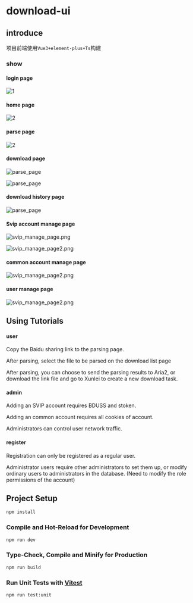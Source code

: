 # download-ui

## introduce

项目前端使用`Vue3+element-plus+Ts`构建

### show

#### login page

![1](./doc_img/1.png)



#### home page

![2](./doc_img/2.png)



#### parse page

![2](./doc_img/parse_page.png)



#### download page

![parse_page](./doc_img/download_page.png)

![parse_page](./doc_img/download_page2.png)



#### download history page

![parse_page](./doc_img/history_page.png)



#### Svip account manage page

![svip_manage_page.png](./doc_img/svip_manage_page.png)

![svip_manage_page2.png](./doc_img/svip_manage_page2.png)



#### common account manage page

![svip_manage_page2.png](./doc_img/common_account_manage_page.png)



#### user manage page

![svip_manage_page2.png](./doc_img/user_page.png)



## Using Tutorials

#### user

Copy the Baidu sharing link to the parsing page.

After parsing, select the file to be parsed on the download list page

After parsing, you can choose to send the parsing results to Aria2, or download the link file and go to Xunlei to create a new download task.

#### admin

Adding an SVIP account requires BDUSS and stoken.

Adding an common account requires all cookies of account.

Administrators can control user network traffic.



#### register

Registration can only be registered as a regular user.

Administrator users require other administrators to set them up, or modify ordinary users to administrators in the database. (Need to modify the role permissions of the account)

## Project Setup

```sh
npm install
```

### Compile and Hot-Reload for Development

```sh
npm run dev
```

### Type-Check, Compile and Minify for Production

```sh
npm run build
```

### Run Unit Tests with [Vitest](https://vitest.dev/)

```sh
npm run test:unit
```
